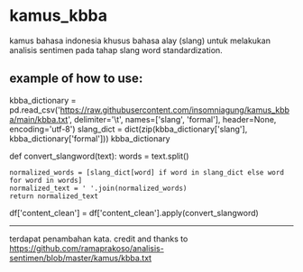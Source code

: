 # kamus_kbba
kamus bahasa indonesia khusus bahasa alay (slang) untuk melakukan analisis sentimen pada tahap slang word standardization.

example of how to use:
---

kbba_dictionary = pd.read_csv('https://raw.githubusercontent.com/insomniagung/kamus_kbba/main/kbba.txt', delimiter='\t', names=['slang', 'formal'], header=None, encoding='utf-8')
slang_dict = dict(zip(kbba_dictionary['slang'], kbba_dictionary['formal']))
kbba_dictionary

def convert_slangword(text):
    words = text.split()
    
    normalized_words = [slang_dict[word] if word in slang_dict else word for word in words]
    normalized_text = ' '.join(normalized_words)
    return normalized_text

df['content_clean'] = df['content_clean'].apply(convert_slangword)

---

terdapat penambahan kata. credit and thanks to https://github.com/ramaprakoso/analisis-sentimen/blob/master/kamus/kbba.txt
